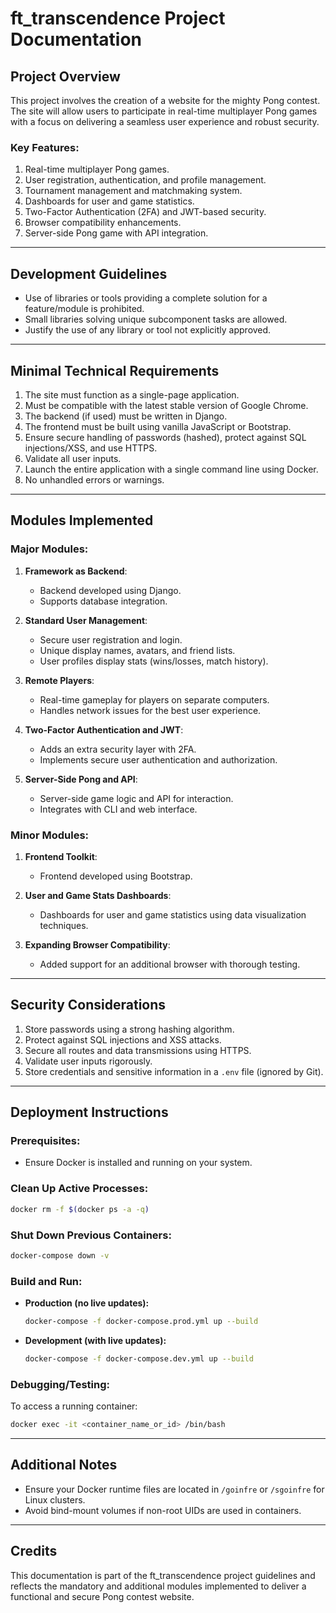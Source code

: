 # ft_transcendence Project Documentation

## Project Overview
This project involves the creation of a website for the mighty Pong contest. The site will allow users to participate in real-time multiplayer Pong games with a focus on delivering a seamless user experience and robust security.

### Key Features:
1. Real-time multiplayer Pong games.
2. User registration, authentication, and profile management.
3. Tournament management and matchmaking system.
4. Dashboards for user and game statistics.
5. Two-Factor Authentication (2FA) and JWT-based security.
6. Browser compatibility enhancements.
7. Server-side Pong game with API integration.

---

## Development Guidelines
- Use of libraries or tools providing a complete solution for a feature/module is prohibited.
- Small libraries solving unique subcomponent tasks are allowed.
- Justify the use of any library or tool not explicitly approved.

---

## Minimal Technical Requirements
1. The site must function as a single-page application.
2. Must be compatible with the latest stable version of Google Chrome.
3. The backend (if used) must be written in Django.
4. The frontend must be built using vanilla JavaScript or Bootstrap.
5. Ensure secure handling of passwords (hashed), protect against SQL injections/XSS, and use HTTPS.
6. Validate all user inputs.
7. Launch the entire application with a single command line using Docker.
8. No unhandled errors or warnings.

---

## Modules Implemented

### Major Modules:
1. **Framework as Backend**:
   - Backend developed using Django.
   - Supports database integration.

2. **Standard User Management**:
   - Secure user registration and login.
   - Unique display names, avatars, and friend lists.
   - User profiles display stats (wins/losses, match history).

3. **Remote Players**:
   - Real-time gameplay for players on separate computers.
   - Handles network issues for the best user experience.

4. **Two-Factor Authentication and JWT**:
   - Adds an extra security layer with 2FA.
   - Implements secure user authentication and authorization.

5. **Server-Side Pong and API**:
   - Server-side game logic and API for interaction.
   - Integrates with CLI and web interface.

### Minor Modules:
1. **Frontend Toolkit**:
   - Frontend developed using Bootstrap.

2. **User and Game Stats Dashboards**:
   - Dashboards for user and game statistics using data visualization techniques.

3. **Expanding Browser Compatibility**:
   - Added support for an additional browser with thorough testing.

---

## Security Considerations
1. Store passwords using a strong hashing algorithm.
2. Protect against SQL injections and XSS attacks.
3. Secure all routes and data transmissions using HTTPS.
4. Validate user inputs rigorously.
5. Store credentials and sensitive information in a `.env` file (ignored by Git).

---

## Deployment Instructions

### Prerequisites:
- Ensure Docker is installed and running on your system.

### Clean Up Active Processes:
```bash
docker rm -f $(docker ps -a -q)
```

### Shut Down Previous Containers:
```bash
docker-compose down -v
```

### Build and Run:
- **Production (no live updates):**
  ```bash
  docker-compose -f docker-compose.prod.yml up --build
  ```
- **Development (with live updates):**
  ```bash
  docker-compose -f docker-compose.dev.yml up --build
  ```

### Debugging/Testing:
To access a running container:
```bash
docker exec -it <container_name_or_id> /bin/bash
```

---

## Additional Notes
- Ensure your Docker runtime files are located in `/goinfre` or `/sgoinfre` for Linux clusters.
- Avoid bind-mount volumes if non-root UIDs are used in containers.

---

## Credits
This documentation is part of the ft_transcendence project guidelines and reflects the mandatory and additional modules implemented to deliver a functional and secure Pong contest website.

